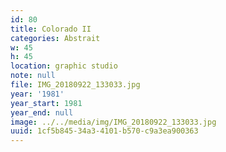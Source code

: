 ```yaml
---
id: 80
title: Colorado II
categories: Abstrait
w: 45
h: 45
location: graphic studio
note: null
file: IMG_20180922_133033.jpg
year: '1981'
year_start: 1981
year_end: null
image: ../../media/img/IMG_20180922_133033.jpg
uuid: 1cf5b845-34a3-4101-b570-c9a3ea900363
---
```


